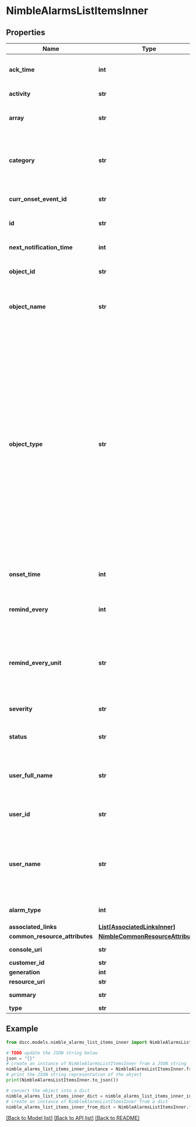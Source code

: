 # NimbleAlarmsListItemsInner


## Properties

Name | Type | Description | Notes
------------ | ------------- | ------------- | -------------
**ack_time** | **int** | Time when this alarm was acknowledged. Seconds since last epoch i.e. 00:00 January 1, 1970. &#x60;Filter, Sort&#x60; | [optional] 
**activity** | **str** | Description of the alarms. String of 1-1476 printable characters. | [optional] 
**array** | **str** | The array name where the alarm is generated.  Possible values: array serial number, or &#39;-&#39;. &#x60;Filter, Sort&#x60; | [optional] 
**category** | **str** | Category of the alarm. Possible values: &#39;unknown&#39;, &#39;hardware&#39;, &#39;service&#39;, &#39;replication&#39;, &#39;volume&#39;, &#39;update&#39;, &#39;configuration&#39;, &#39;test&#39;, &#39;security&#39;, &#39;array_upgrade&#39;,cloud_console &#x60;Filter, Sort&#x60; | [optional] 
**curr_onset_event_id** | **str** | Identifier for the current onset event. A 42 digit hexadecimal number. &#x60;Filter, Sort&#x60; | [optional] 
**id** | **str** | Identifier for the alarm record. A 42 digit hexadecimal number. &#x60;Filter, Sort&#x60; | [optional] 
**next_notification_time** | **int** | Time when next reminder for the alarm will be sent. Signed 64-bit integer. &#x60;Filter, Sort&#x60; | [optional] 
**object_id** | **str** | Identifier of object operated upon. A 42 digit hexadecimal number.  &#x60;Filter, Sort&#x60; | [optional] 
**object_name** | **str** | Name of object operated upon. String of up to 400 alphanumeric characters, - and . and : and \&quot; \&quot; are allowed after first character.  &#x60;Filter, Sort&#x60; | [optional] 
**object_type** | **str** | Type of the object being operated upon. Possible values: &#39;active_directory&#39;, &#39;group&#39;, &#39;chapuser&#39;, &#39;initiatorgrp&#39;, &#39;perfpolicy&#39;, &#39;snapshot&#39;, &#39;snapcoll&#39;, &#39;vol&#39;, &#39;volcoll&#39;, &#39;partner&#39;, &#39;array&#39;, &#39;pool&#39;, &#39;initiator&#39;, &#39;protsched&#39;, &#39;volacl&#39;, &#39;throttle&#39;, &#39;sshkey&#39;, &#39;user&#39;, &#39;protpol&#39;, &#39;prottmpl&#39;, &#39;branch&#39;, &#39;route&#39;, &#39;role&#39;, &#39;privilege&#39;, &#39;netconfig&#39;, &#39;events&#39;, &#39;session&#39;, &#39;subnet&#39;, &#39;array_netconfig&#39;, &#39;nic&#39;, &#39;initiatorgrp_subnet&#39;, &#39;fc_initiator_alias&#39;, &#39;fc_port&#39;, &#39;fc_interface_collection&#39;, &#39;fc&#39;, &#39;event_dipatcher&#39;, &#39;fc_target_port_group&#39;, &#39;encrypt_key&#39;, &#39;encrypt_config&#39;, &#39;snapshot_lun&#39;, &#39;syslog&#39;, &#39;async_job&#39;, &#39;application_server&#39;, &#39;audit_log&#39;, &#39;ip address&#39;, &#39;disk&#39;, &#39;shelf&#39;, &#39;protocol_endpoint&#39;, &#39;folder&#39;, &#39;pe_acl&#39;, &#39;vvol&#39;, &#39;vvol_acl&#39;, &#39;alarm&#39; ,&#39;folset&#39;,&#39;hc_cluster_config&#39;,&#39;user group&#39;, &#39;user_policy&#39;, &#39;witness&#39;, &#39;support&#39;, &#39;keymanager&#39;, &#39;trusted_oauth_issuer&#39;, &#39;client_credential&#39;. &#x60;Filter, Sort&#x60; | [optional] 
**onset_time** | **int** | Time when this alarm was triggered. Seconds since last epoch i.e. 00:00 January 1, 1970. &#x60;Filter, Sort&#x60; | [optional] 
**remind_every** | **int** | Frequency of notification. This number and the remind_every_unit define how frequent one alarm notification is sent. &#x60;Filter, Sort&#x60; | [optional] 
**remind_every_unit** | **str** | Time unit over which to send the number of notification specified in &#39;remind_every&#39;. For example, a value of &#39;days&#39; with a &#39;remind_every&#39; of &#39;1&#39; results in one notification every day. Possible values: &#39;minutes&#39;, &#39;hours&#39;, &#39;days&#39;, &#39;weeks&#39;. &#x60;Filter, Sort&#x60; | [optional] 
**severity** | **str** | Severity level of the event. Possible values: &#39;warning&#39;, &#39;critical&#39;. &#x60;Filter, Sort&#x60; | [optional] 
**status** | **str** | Status of the operation -- open or acknowledged. Possible values: &#39;open&#39;, &#39;acknowledged&#39;. &#x60;Filter, Sort&#x60; | [optional] 
**user_full_name** | **str** | Full name of the user who acknowledged the alarm. Alphanumeric string of up to 64 chars, starts with letter, can include space, apostrophe(&#39;), hyphen(-). &#x60;Filter, Sort&#x60; | [optional] 
**user_id** | **str** | Identifier of the user who acknowledged the alarm. A 42 digit hexadecimal number.  &#x60;Filter, Sort&#x60; | [optional] 
**user_name** | **str** | Username of the user who acknowledged the alarm. String of up to 80 alphanumeric characters, beginning with a letter. For Active Directory users, it can include backslash (\\), dash (-), period (.), underscore (_) and space.  &#x60;Filter, Sort&#x60; | [optional] 
**alarm_type** | **int** | Identifier for type of alarm. Non-negative integer in range [0,2147483647]. | [optional] 
**associated_links** | [**List[AssociatedLinksInner]**](AssociatedLinksInner.md) | Associated Links Details | [optional] 
**common_resource_attributes** | [**NimbleCommonResourceAttributes**](NimbleCommonResourceAttributes.md) |  | [optional] 
**console_uri** | **str** | consoleUri for detailed storage object | [optional] 
**customer_id** | **str** | customerId | [optional] 
**generation** | **int** | generation | [optional] 
**resource_uri** | **str** | Link to the object URI | [optional] 
**summary** | **str** | Summary of the alarm. Plain string. | [optional] 
**type** | **str** | type | [optional] 

## Example

```python
from dscc.models.nimble_alarms_list_items_inner import NimbleAlarmsListItemsInner

# TODO update the JSON string below
json = "{}"
# create an instance of NimbleAlarmsListItemsInner from a JSON string
nimble_alarms_list_items_inner_instance = NimbleAlarmsListItemsInner.from_json(json)
# print the JSON string representation of the object
print(NimbleAlarmsListItemsInner.to_json())

# convert the object into a dict
nimble_alarms_list_items_inner_dict = nimble_alarms_list_items_inner_instance.to_dict()
# create an instance of NimbleAlarmsListItemsInner from a dict
nimble_alarms_list_items_inner_from_dict = NimbleAlarmsListItemsInner.from_dict(nimble_alarms_list_items_inner_dict)
```
[[Back to Model list]](../README.md#documentation-for-models) [[Back to API list]](../README.md#documentation-for-api-endpoints) [[Back to README]](../README.md)



